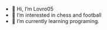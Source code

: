 - 👋 Hi, I’m Lovro05
- 👀 I’m interested in chess and football
- 🌱 I’m currently learning programing.

<!---
Lovro05/Lovro05 is a ✨ special ✨ repository because its `README.md` (this file) appears on your GitHub profile.
You can click the Preview link to take a look at your changes.
--->
